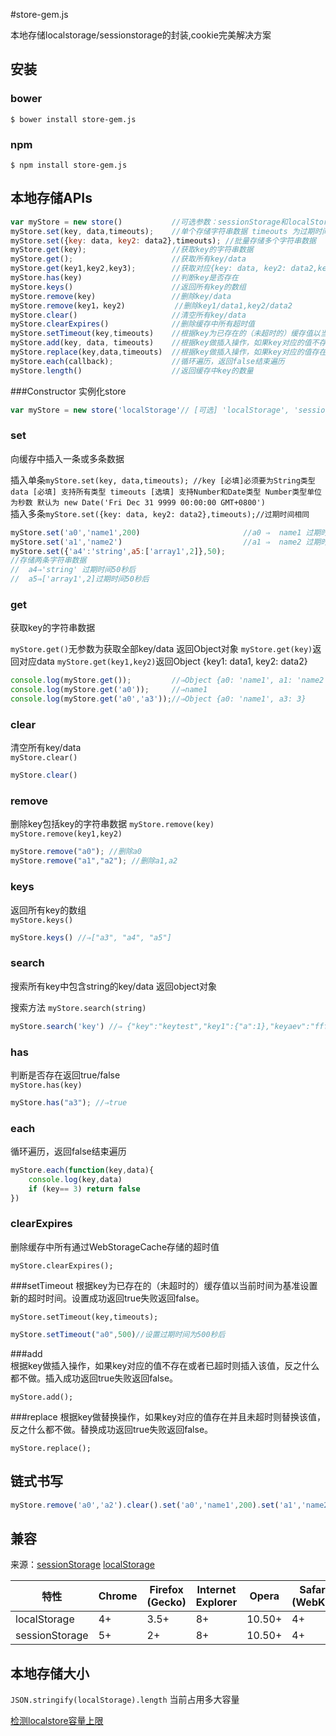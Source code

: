 #store-gem.js

本地存储localstorage/sessionstorage的封装,cookie完美解决方案

## 安装

### bower

```
$ bower install store-gem.js
```

### npm

```
$ npm install store-gem.js
```


## 本地存储APIs

```javascript
var myStore = new store()			//可选参数：sessionStorage和localStorage 默认localStorage
myStore.set(key, data,timeouts);	//单个存储字符串数据 timeouts 为过期时间
myStore.set({key: data, key2: data2},timeouts);	//批量存储多个字符串数据
myStore.get(key);               	//获取key的字符串数据
myStore.get();                  	//获取所有key/data
myStore.get(key1,key2,key3);    	//获取对应{key: data, key2: data2,key3:data3}对象
myStore.has(key)					//判断key是否存在
myStore.keys()						//返回所有key的数组
myStore.remove(key)					//删除key/data
myStore.remove(key1，key2)			//删除key1/data1,key2/data2
myStore.clear()						//清空所有key/data
myStore.clearExpires()				//删除缓存中所有超时值
myStore.setTimeout(key,timeouts)	//根据key为已存在的（未超时的）缓存值以当前时间为基准设置新的超时时间。
myStore.add(key, data, timeouts)	//根据key做插入操作，如果key对应的值不存在或者已超时则插入该值，反之什么都不做。
myStore.replace(key,data,timeouts)	//根据key做插入操作，如果key对应的值存在并且未超时则插入该值，反之什么都不做
myStore.each(callback);         	//循环遍历，返回false结束遍历
myStore.length()					//返回缓存中key的数量
```

###Constructor
实例化store
```js
var myStore = new store('localStorage'// [可选] 'localStorage', 'sessionStorage', 默认 'localStorage')
```

### set
向缓存中插入一条或多条数据 

插入单条`myStore.set(key, data,timeouts); //key [必填]必须要为String类型 data [必填] 支持所有类型 timeouts [选填] 支持Number和Date类型 Number类型单位为秒数 默认为 new Date('Fri Dec 31 9999 00:00:00 GMT+0800') `  
插入多条`myStore.set({key: data, key2: data2},timeouts);//过期时间相同`  

```js
myStore.set('a0','name1',200)   					//a0 ⇒  name1 过期时间200秒后
myStore.set('a1','name2')     						//a1 ⇒  name2 过期时间无限大
myStore.set({'a4':'string',a5:['array1',2]},50);	
//存储两条字符串数据 
//	a4⇒'string' 过期时间50秒后
//  a5⇒['array1',2]过期时间50秒后
```

### get
获取key的字符串数据  

`myStore.get()`无参数为获取全部key/data 返回Object对象
`myStore.get(key)`返回对应data
`myStore.get(key1,key2)`返回Object {key1: data1, key2: data2}   

```js
console.log(myStore.get());    		//⇒Object {a0: 'name1', a1: 'name2', a4: 'string', a5: ['array1',2]}
console.log(myStore.get('a0'));    	//⇒name1
console.log(myStore.get('a0','a3'));//⇒Object {a0: 'name1', a3: 3}
```

### clear
清空所有key/data  
`myStore.clear()`  

```js
myStore.clear() 
```

### remove
删除key包括key的字符串数据
`myStore.remove(key)`
`myStore.remove(key1,key2)`

```js
myStore.remove("a0"); //删除a0
myStore.remove("a1","a2"); //删除a1,a2
```

### keys
返回所有key的数组  
`myStore.keys()`  

```js
myStore.keys() //⇒["a3", "a4", "a5"]
```

### search
搜索所有key中包含string的key/data 返回object对象

搜索方法 `myStore.search(string)`

```js 
myStore.search('key') //⇒ {"key":"keytest","key1":{"a":1},"keyaev":"fff"}
```

### has
判断是否存在返回true/false  
`myStore.has(key)`  

```js
myStore.has("a3"); //⇒true
```

### each
循环遍历，返回false结束遍历

```js
myStore.each(function(key,data){
    console.log(key,data)
    if (key== 3) return false
})
```

### clearExpires
删除缓存中所有通过WebStorageCache存储的超时值

`myStore.clearExpires();`

###setTimeout
根据key为已存在的（未超时的）缓存值以当前时间为基准设置新的超时时间。设置成功返回true失败返回false。

`myStore.setTimeout(key,timeouts);`

```js
myStore.setTimeout("a0",500)//设置过期时间为500秒后
```

###add	
根据key做插入操作，如果key对应的值不存在或者已超时则插入该值，反之什么都不做。插入成功返回true失败返回false。

`myStore.add();`

###replace
根据key做替换操作，如果key对应的值存在并且未超时则替换该值，反之什么都不做。替换成功返回true失败返回false。

`myStore.replace();`



## 链式书写

```js
myStore.remove('a0','a2').clear().set('a0','name1',200).set('a1','name2').get('a1')
```

## 兼容

来源：[sessionStorage](https://developer.mozilla.org/en-US/docs/Web/API/Window/sessionStorage) [localStorage](https://developer.mozilla.org/en-US/docs/Web/API/Window/localStorage)

| 特性 | Chrome | Firefox (Gecko) | Internet Explorer |  Opera  | Safari (WebKit)| iPhone(IOS) | Android | Opera Mobile | Window Phone |
| ---- | ---- | ---- | ---- | ---- | ---- | ---- | ---- | ---- | ---- |
|localStorage|4+|3.5+| 8+ |10.50+|4+| 3.2+ | 2.1+ | 11+ | 8+ |
|sessionStorage|5+|2+| 8+ |10.50+|4+| 3.2+ | 2.1+ | 11+ | 8+ |


## 本地存储大小

`JSON.stringify(localStorage).length` 当前占用多大容量  

[检测localstore容量上限](https://arty.name/localstorage.html)  